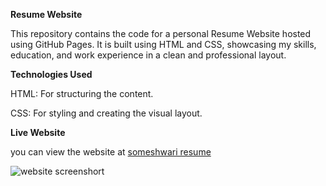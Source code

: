 **Resume Website**

This repository contains the code for a personal Resume Website hosted using GitHub Pages. It is built using HTML and CSS, showcasing my skills, education, and work experience in a clean and professional layout.


**Technologies Used**

HTML: For structuring the content.

CSS: For styling and creating the visual layout.



**Live Website** 

you can view the website at [someshwari resume](https://someshwari16.github.io/resume-website/)    





![website screenshort](https://ibb.co/Rz4S1kX)
